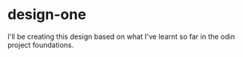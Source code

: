 # design-one
I'll be creating this design based on what I've learnt so far in the odin project foundations.